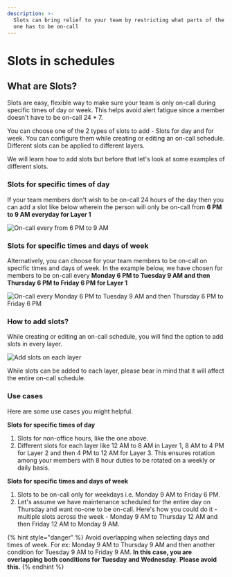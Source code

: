 ```yaml
---
description: >-
  Slots can bring relief to your team by restricting what parts of the day/week
  one has to be on-call
---
```


# Slots in schedules

## What are Slots?

Slots are easy, flexible way to make sure your team is only on-call during specific times of day or week. This helps avoid alert fatigue since a member doesn't have to be on-call 24 \* 7.&#x20;

You can choose one of the 2 types of slots to add - Slots for day and for week. You can configure them while creating or editing an on-call schedule. Different slots can be applied to different layers.

We will learn how to add slots but before that let's look at some examples of different slots.&#x20;

### Slots for specific times of day

If your team members don't wish to be on-call 24 hours of the day then you can add a slot like below wherein the person will only be on-call from **6 PM to 9 AM everyday for Layer 1**

![On-call every from 6 PM to 9 AM](<../.gitbook/assets/image (69).png>)

### Slots for specific times and days of week

Alternatively, you can choose for your team members to be on-call on specific times and days of week. In the example below, we have chosen for members to be on-call every **Monday 6 PM to Tuesday 9 AM and then Thursday 6 PM to Friday 6 PM for Layer 1**

![On-call every Monday 6 PM to Tuesday 9 AM and then Thursday 6 PM to Friday 6 PM](<../.gitbook/assets/image (70).png>)

### How to add slots?

While creating or editing an on-call schedule, you will find the option to add slots in every layer.&#x20;

![Add slots on each layer](<../.gitbook/assets/image (71).png>)

While slots can be added to each layer, please bear in mind that it will affect the entire on-call schedule.&#x20;

### Use cases

Here are some use cases you might helpful.&#x20;

**Slots for specific times of day**

1. Slots for non-office hours, like the one above.&#x20;
2. Different slots for each layer like 12 AM to 8 AM in Layer 1, 8 AM to 4 PM for Layer 2 and then 4 PM to 12 AM for Layer 3. This ensures rotation among your members with 8 hour duties to be rotated on a weekly or daily basis.

**Slots for specific times and days of week**

1. Slots to be on-call only for weekdays i.e. Monday 9 AM to Friday 6 PM.
2. Let's assume we have maintenance scheduled for the entire day on Thursday and want no-one to be on-call. Here's how you could do it -  multiple slots across the week - Monday 9 AM to Thursday 12 AM and then Friday 12 AM to Monday 9 AM.&#x20;

{% hint style="danger" %}
Avoid overlapping when selecting days and times of week. For ex: Monday 9 AM to Thursday 9 AM and then another condition for Tuesday 9 AM to Friday 9 AM. **In this case, you are overlapping both conditions for Tuesday and Wednesday**. **Please avoid this.**&#x20;
{% endhint %}
